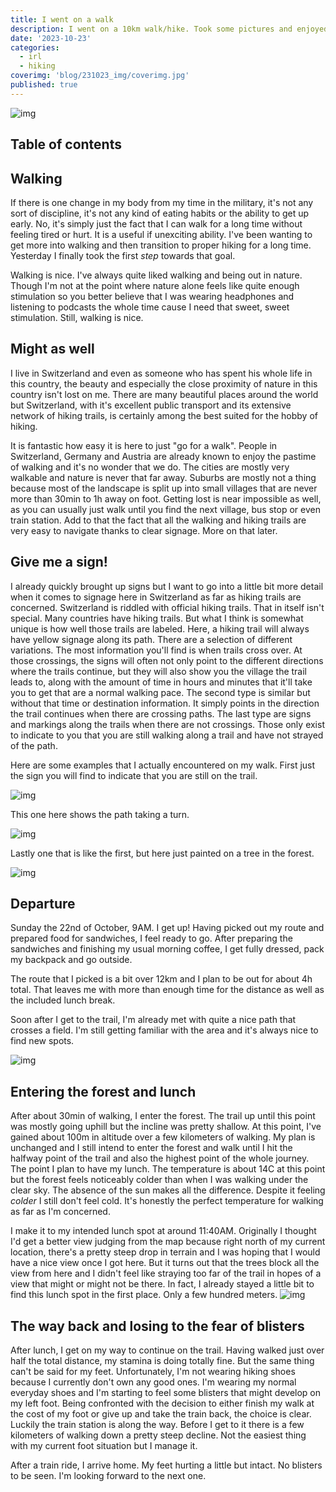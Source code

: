 ```yaml
---
title: I went on a walk
description: I went on a 10km walk/hike. Took some pictures and enjoyed the day. You can read more by clicking the title or image.
date: '2023-10-23'
categories:
  - irl
  - hiking
coverimg: 'blog/231023_img/coverimg.jpg'
published: true
---
```


![img](/blog/231023_img/coverimg.jpg)

## Table of contents

## Walking
If there is one change in my body from my time in the military, it's not any sort of discipline, it's not any kind of eating habits or the ability to get up early. No, it's simply just the fact that I can walk for a long time without feeling tired or hurt. It is a useful if unexciting ability. I've been wanting to get more into walking and then transition to proper hiking for a long time. Yesterday I finally took the first *step* towards that goal.

Walking is nice. I've always quite liked walking and being out in nature. Though I'm not at the point where nature alone feels like quite enough stimulation so you better believe that I was wearing headphones and listening to podcasts the whole time cause I need that sweet, sweet stimulation. Still, walking is nice.

## Might as well
I live in Switzerland and even as someone who has spent his whole life in this country, the beauty and especially the close proximity of nature in this country isn't lost on me. There are many beautiful places around the world but Switzerland, with it's excellent public transport and its extensive network of hiking trails, is certainly among the best suited for the hobby of hiking.

It is fantastic how easy it is here to just "go for a walk". People in Switzerland, Germany and Austria are already known to enjoy the pastime of walking and it's no wonder that we do. The cities are mostly very walkable and nature is never that far away. Suburbs are mostly not a thing because most of the landscape is split up into small villages that are never more than 30min to 1h away on foot. Getting lost is near impossible as well, as you can usually just walk until you find the next village, bus stop or even train station. Add to that the fact that all the walking and hiking trails are very easy to navigate thanks to clear signage. More on that later.

## Give me a sign!
I already quickly brought up signs but I want to go into a little bit more detail when it comes to signage here in Switzerland as far as hiking trails are concerned. Switzerland is riddled with official hiking trails. That in itself isn't special. Many countries have hiking trails. But what I think is somewhat unique is how well those trails are labeled. Here, a hiking trail will always have yellow signage along its path. There are a selection of different variations. The most information you'll find is when trails cross over. At those crossings, the signs will often not only point to the different directions where the trails continue, but they will also show you the village the trail leads to, along with the amount of time in hours and minutes that it'll take you to get that are a normal walking pace. The second type is similar but without that time or destination information. It simply points in the direction the trail continues when there are crossing paths. The last type are signs and markings along the trails when there are not crossings. Those only exist to indicate to you that you are still walking along a trail and have not strayed of the path.

Here are some examples that I actually encountered on my walk. First just
the sign you will find to indicate that you are still on the trail.

![img](/blog/231023_img/sign.jpg)

This one here shows the path taking a turn.

![img](/blog/231023_img/arrowsign.jpg)

Lastly one that is like the first, but here just painted on a tree in the forest.

![img](/blog/231023_img/arrowsign.jpg)

## Departure
Sunday the 22nd of October, 9AM. I get up! Having picked out my route and prepared food for sandwiches, I feel ready to go. After preparing the sandwiches and finishing my usual morning coffee, I get fully dressed, pack my backpack and go outside.

The route that I picked is a bit over 12km and I plan to be out for about 4h total. That leaves me with more than enough time for the distance as well as the included lunch break.

Soon after I get to the trail, I'm already met with quite a nice path that crosses a field. I'm still getting familiar with the area and it's always nice to find new spots.

![img](/blog/231023_img/fieldpath.jpg)

## Entering the forest and lunch
After about 30min of walking, I enter the forest. The trail up until this point was mostly going uphill but the incline was pretty shallow. At this point, I've gained about 100m in altitude over a few kilometers of walking. My plan is unchanged and I still intend to enter the forest and walk until I hit the halfway point of the trail and also the highest point of the whole journey. The point I plan to have my lunch. The temperature is about 14C at this point but the forest feels noticeably colder than when I was walking under the clear sky. The absence of the sun makes all the difference. Despite it feeling *colder* I still don't feel cold. It's honestly the perfect temperature for walking as far as I'm concerned.

I make it to my intended lunch spot at around 11:40AM. Originally I thought I'd get a better view judging from the map because right north of my current location, there's a pretty steep drop in terrain and I was hoping that I would have a nice view once I got here. But it turns out that the trees block all the view from here and I didn't feel like straying too far of the trail in hopes of a view that might or might not be there. In fact, I already stayed a little bit to find this lunch spot in the first place. Only a few hundred meters.
![img](/blog/231023_img/lunch.jpg)

## The way back and losing to the fear of blisters
After lunch, I get on my way to continue on the trail. Having walked just over half the total distance, my stamina is doing totally fine. But the same thing can't be said for my feet. Unfortunately, I'm not wearing hiking shoes because I currently don't own any good ones. I'm wearing my normal everyday shoes and I'm starting to feel some blisters that might develop on my left foot. Being confronted with the decision to either finish my walk at the cost of my foot or give up and take the train back, the choice is clear. Luckily the train station is along the way. Before I get to it there is a few kilometers of walking down a pretty steep decline. Not the easiest thing with my current foot situation but I manage it.

After a train ride, I arrive home. My feet hurting a little but intact. No
blisters to be seen. I'm looking forward to the next one.
